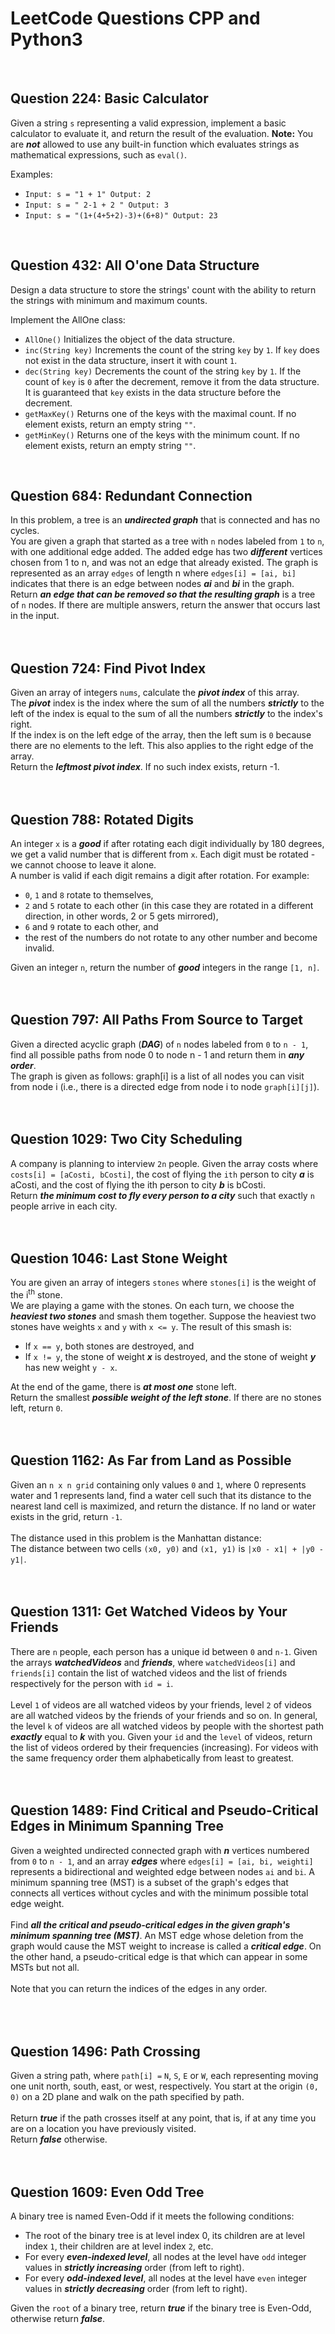 # LeetCode Questions CPP and Python3
<br>

## Question 224: Basic Calculator
Given a string `s` representing a valid expression, implement a basic calculator to evaluate it, and return the result of the evaluation.
**Note:** You are ***not*** allowed to use any built-in function which evaluates strings as mathematical expressions, such as `eval()`.

Examples:
- `
Input: s = "1 + 1"
Output: 2
`<br>
- `
Input: s = " 2-1 + 2 "
Output: 3
`<br>
- `
Input: s = "(1+(4+5+2)-3)+(6+8)"
Output: 23
`
<br>




## Question 432: All O'one Data Structure
Design a data structure to store the strings' count with the ability to return the strings with minimum and maximum counts.

Implement the AllOne class:
* `AllOne()` Initializes the object of the data structure.
* `inc(String key)` Increments the count of the string `key` by `1`. If `key` does not exist in the data structure, insert it with count `1`.
* `dec(String key)` Decrements the count of the string `key` by `1`. If the count of `key` is `0` after the decrement, remove it from the data structure. It is guaranteed that `key` exists in the data structure before the decrement.
* `getMaxKey()` Returns one of the keys with the maximal count. If no element exists, return an empty string `""`.
* `getMinKey()` Returns one of the keys with the minimum count. If no element exists, return an empty string `""`.
<br>




## Question 684: Redundant Connection
In this problem, a tree is an ***undirected graph*** that is connected and has no cycles. <br>
You are given a graph that started as a tree with `n` nodes labeled from `1` to `n`, with one additional edge added. The added edge has two ***different*** vertices chosen from 1 to n, and was not an edge that already existed. The graph is represented as an array `edges` of length n where `edges[i] = [ai, bi]` indicates that there is an edge between nodes ***ai*** and ***bi*** in the graph. <br>
Return ***an edge that can be removed so that the resulting graph*** is a tree of `n` nodes. If there are multiple answers, return the answer that occurs last in the input.
<br><br><br>




## Question 724: Find Pivot Index
Given an array of integers `nums`, calculate the ***pivot index*** of this array. <br>
The ***pivot*** index is the index where the sum of all the numbers ***strictly*** to the left of the index is equal to the sum of all the numbers ***strictly*** to the index's right. <br>
If the index is on the left edge of the array, then the left sum is `0` because there are no elements to the left. This also applies to the right edge of the array. <br>
Return the ***leftmost pivot index***. If no such index exists, return -1.
<br><br><br>




## Question 788: Rotated Digits
An integer `x` is a ***good*** if after rotating each digit individually by 180 degrees, we get a valid number that is different from `x`. Each digit must be rotated - we cannot choose to leave it alone. <br>
A number is valid if each digit remains a digit after rotation. For example: <br>
* `0`, `1` and `8` rotate to themselves,
* `2` and `5` rotate to each other (in this case they are rotated in a different direction, in other words, 2 or 5 gets mirrored),
* `6` and `9` rotate to each other, and
* the rest of the numbers do not rotate to any other number and become invalid.

Given an integer `n`, return the number of ***good*** integers in the range `[1, n]`.
<br><br><br>




## Question 797: All Paths From Source to Target
Given a directed acyclic graph (***DAG***) of `n` nodes labeled from `0` to `n - 1`, find all possible paths from node 0 to node n - 1 and return them in ***any order***.
<br>
The graph is given as follows: graph[i] is a list of all nodes you can visit from node i (i.e., there is a directed edge from node i to node `graph[i][j]`).
<br><br><br>




## Question 1029: Two City Scheduling
A company is planning to interview `2n` people. Given the array costs where `costs[i] = [aCosti, bCosti]`, the cost of flying the `ith` person to city ***a*** is aCosti, and the cost of flying the ith person to city ***b*** is bCosti. <br>
Return ***the minimum cost to fly every person to a city*** such that exactly `n` people arrive in each city.
<br><br><br>




## Question 1046: Last Stone Weight
You are given an array of integers `stones` where `stones[i]` is the weight of the i<sup>th</sup> stone. <br>
We are playing a game with the stones. On each turn, we choose the ***heaviest two stones*** and smash them together. Suppose the heaviest two stones have weights `x` and `y` with `x <= y`. The result of this smash is:
* If `x == y`, both stones are destroyed, and
* If `x != y`, the stone of weight ***x*** is destroyed, and the stone of weight ***y*** has new weight `y - x`.<br>

At the end of the game, there is ***at most one*** stone left.<br>
Return the smallest ***possible weight of the left stone***. If there are no stones left, return `0`.
<br><br><br>




## Question 1162: As Far from Land as Possible
Given an `n x n grid` containing only values `0` and `1`, where 0 represents water and 1 represents land, find a water cell such that its distance to the nearest land cell is maximized, and return the distance. If no land or water exists in the grid, return `-1`. <br><br>
The distance used in this problem is the Manhattan distance: <br>
The distance between two cells `(x0, y0)` and `(x1, y1)` is `|x0 - x1| + |y0 - y1|`.
<br><br><br>




## Question 1311: Get Watched Videos by Your Friends
There are `n` people, each person has a unique id between `0` and `n-1`. Given the arrays ***watchedVideos*** and ***friends***, where `watchedVideos[i]` and `friends[i]` contain the list of watched videos and the list of friends respectively for the person with `id = i`. <br><br>
Level `1` of videos are all watched videos by your friends, level `2` of videos are all watched videos by the friends of your friends and so on. In general, the level `k` of videos are all watched videos by people with the shortest path ***exactly*** equal to ***k*** with you. Given your `id` and the `level` of videos, return the list of videos ordered by their frequencies (increasing). For videos with the same frequency order them alphabetically from least to greatest. 
<br><br><br>




## Question 1489: Find Critical and Pseudo-Critical Edges in Minimum Spanning Tree
Given a weighted undirected connected graph with ***n*** vertices numbered from `0` to `n - 1`, and an array ***edges*** where `edges[i] = [ai, bi, weighti]` represents a bidirectional and weighted edge between nodes `ai` and `bi`. A minimum spanning tree (MST) is a subset of the graph's edges that connects all vertices without cycles and with the minimum possible total edge weight. <br><br>
Find ***all the critical and pseudo-critical edges in the given graph's minimum spanning tree (MST)***. An MST edge whose deletion from the graph would cause the MST weight to increase is called a ***critical edge***. On the other hand, a pseudo-critical edge is that which can appear in some MSTs but not all. <br><br>
Note that you can return the indices of the edges in any order.
<br><br><br><br>




## Question 1496: Path Crossing
Given a string path, where `path[i] =` `N`, `S`, `E` or `W`, each representing moving one unit north, south, east, or west, respectively. You start at the origin `(0, 0)` on a 2D plane and walk on the path specified by path.
<br><br>
Return ***true*** if the path crosses itself at any point, that is, if at any time you are on a location you have previously visited. <br>
Return ***false*** otherwise.
<br><br><br>




## Question 1609: Even Odd Tree
A binary tree is named Even-Odd if it meets the following conditions: <br>
* The root of the binary tree is at level index 0, its children are at level index `1`, their children are at level index `2`, etc. <br>
* For every ***even-indexed level***, all nodes at the level have `odd` integer values in ***strictly increasing*** order (from left to right). <br>
* For every ***odd-indexed level***, all nodes at the level have `even` integer values in ***strictly decreasing*** order (from left to right). <br>

Given the `root` of a binary tree, return ***true*** if the binary tree is Even-Odd, otherwise return ***false***.
<br>
